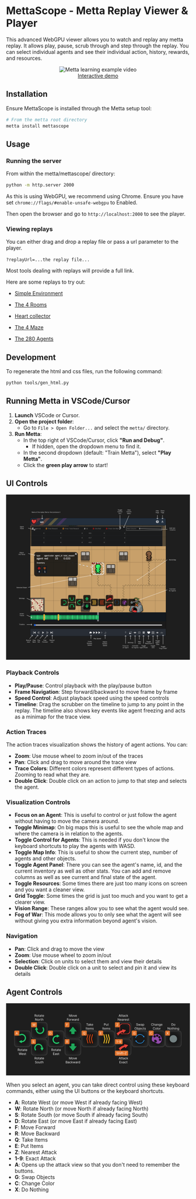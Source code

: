 # MettaScope - Metta Replay Viewer & Player

This advanced WebGPU viewer allows you to watch and replay any metta replay. It allows play, pause, scrub through and
step through the replay. You can select individual agents and see their individual action, history, rewards, and
resources.

<p align="middle">
<img src="../docs/readme_showoff.gif" alt="Metta learning example video">
<br>
<a href="https://metta-ai.github.io/metta/?replayUrl=https%3A%2F%2Fsoftmax-public.s3.us-east-1.amazonaws.com%2Freplays%2Fandre_pufferbox_33%2Freplay.77200.json.z&play=true">Interactive demo</a>
</p>

## Installation

Ensure MettaScope is installed through the Metta setup tool:

```bash
# From the metta root directory
metta install mettascope
```

## Usage

### Running the server

From within the metta/mettascope/ directory:

```bash
python -m http.server 2000
```

As this is using WebGPU, we recommend using Chrome. Ensure you have set `chrome://flags/#enable-unsafe-webgpu` to
Enabled.

Then open the browser and go to `http://localhost:2000` to see the player.

### Viewing replays

You can either drag and drop a replay file or pass a url parameter to the player.

`?replayUrl=...the replay file...`

Most tools dealing with replays will provide a full link.

Here are some replays to try out:

- [Simple Environment](https://metta-ai.github.io/metta/?replayUrl=https://softmax-public.s3.us-east-1.amazonaws.com/replays/andre_pufferbox_33/replay.77200.json.z)

- [The 4 Rooms](https://metta-ai.github.io/metta/?replayUrl=https%3A%2F%2Fsoftmax-public.s3.us-east-1.amazonaws.com%2Freplays%2Fb.daphne.terrain_multiagent_24_norewardsharing_maxinv%2Freplay.1500.json.z)

- [Heart collector](https://metta-ai.github.io/metta/?replayUrl=https://softmax-public.s3.us-east-1.amazonaws.com/replays/b.daphne.navigation_terrain_training/replay.31200.json.z)

- [The 4 Maze](https://metta-ai.github.io/metta/?replayUrl=https%3A%2F%2Fsoftmax-public.s3.us-east-1.amazonaws.com%2Freplays%2Fdaphne.navigation%2Freplay.21600.json.z)

- [The 280 Agents](https://metta-ai.github.io/metta/?replayUrl=https%3A%2F%2Fsoftmax-public.s3.us-east-1.amazonaws.com%2Freplays%2Fdaveey.na.240.1x4%2Freplay.8100.json.z)

## Development

To regenerate the html and css files, run the following command:

```bash
python tools/gen_html.py
```

## Running Metta in VSCode/Cursor

1. **Launch** VSCode or Cursor.
2. **Open the project folder**:
   - Go to `File > Open Folder...` and select the `metta/` directory.
3. **Run Metta**:
   - In the top right of VSCode/Cursor, click **"Run and Debug"**.
     - If hidden, open the dropdown menu to find it.
   - In the second dropdown (default: "Train Metta"), select **"Play Metta"**.
   - Click the **green play arrow** to start!

## UI Controls

![Ui Explainer](docs/ui_explainer.png)

### Playback Controls

- **Play/Pause**: Control playback with the play/pause button
- **Frame Navigation**: Step forward/backward to move frame by frame
- **Speed Control**: Adjust playback speed using the speed controls
- **Timeline**: Drag the scrubber on the timeline to jump to any point in the replay. The timeline also shows key events
  like agent freezing and acts as a minimap for the trace view.

### Action Traces

The action traces visualization shows the history of agent actions. You can:

- **Zoom**: Use mouse wheel to zoom in/out of the traces
- **Pan**: Click and drag to move around the trace view
- **Trace Colors**: Different colors represent different types of actions. Zooming to read what they are.
- **Double Click**: Double click on an action to jump to that step and selects the agent.

### Visualization Controls

- **Focus on an Agent**: This is useful to control or just follow the agent without having to move the camera around.
- **Toggle Minimap**: On big maps this is useful to see the whole map and where the camera is in relation to the agents.
- **Toggle Control for Agents**: This is needed if you don't know the keyboard shortcuts to play the agents with WASD.
- **Toggle Map Info**: This is useful to show the current step, number of agents and other objects.
- **Toggle Agent Panel**: There you can see the agent's name, id, and the current inventory as well as other stats. You
  can add and remove columns as well as see current and final state of the agent.
- **Toggle Resources**: Some times there are just too many icons on screen and you want a cleaner view.
- **Grid Toggle**: Some times the grid is just too much and you want to get a clearer view.
- **Vision Range**: These ranges allow you to see what the agent would see.
- **Fog of War**: This mode allows you to only see what the agent will see without giving you extra information beyond
  agent's vision.

### Navigation

- **Pan**: Click and drag to move the view
- **Zoom**: Use mouse wheel to zoom in/out
- **Selection**: Click on units to select them and view their details
- **Double Click**: Double click on a unit to select and pin it and view its details

## Agent Controls

![Agent Controls](docs/agent_controls.png)

When you select an agent, you can take direct control using these keyboard commands, either using the UI buttons or the
keyboard shortcuts.

- **A**: Rotate West (or move West if already facing West)
- **W**: Rotate North (or move North if already facing North)
- **S**: Rotate South (or move South if already facing South)
- **D**: Rotate East (or move East if already facing East)
- **F**: Move Forward
- **R**: Move Backward
- **Q**: Take Items
- **E**: Put Items
- **Z**: Nearest Attack
- **1-9**: Exact Attack
- **A**: Opens up the attack view so that you don't need to remember the buttons.
- **G**: Swap Objects
- **C**: Change Color
- **X**: Do Nothing
